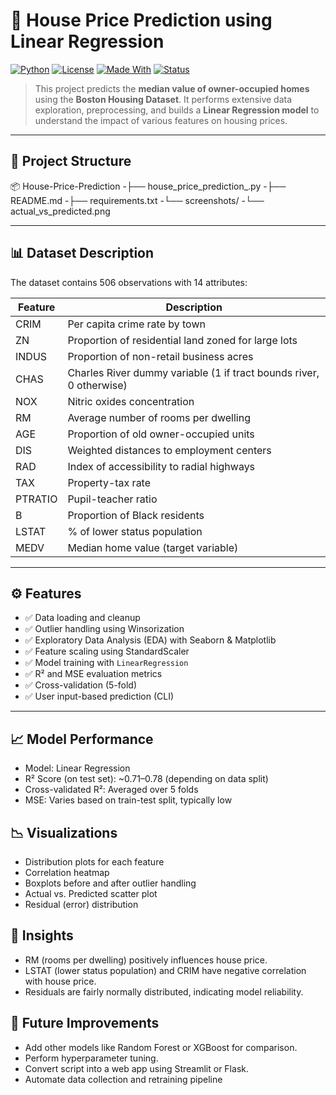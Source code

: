 # 🏡 House Price Prediction using Linear Regression

[![Python](https://img.shields.io/badge/Python-3.10-blue?logo=python)](https://www.python.org/)
[![License](https://img.shields.io/badge/License-MIT-green.svg)](LICENSE)
[![Made With](https://img.shields.io/badge/Made%20With-Scikit--Learn-orange)](https://scikit-learn.org/)
[![Status](https://img.shields.io/badge/Status-Complete-success)]()

> This project predicts the **median value of owner-occupied homes** using the **Boston Housing Dataset**. It performs extensive data exploration, preprocessing, and builds a **Linear Regression model** to understand the impact of various features on housing prices.

---

## 📁 Project Structure

📦 House-Price-Prediction
    -├── house_price_prediction_.py
    -├── README.md
    -├── requirements.txt
    -└── screenshots/
    -└── actual_vs_predicted.png

---

## 📊 Dataset Description

The dataset contains 506 observations with 14 attributes:

| Feature   | Description                                                        |
|-----------|--------------------------------------------------------------------|
| CRIM      | Per capita crime rate by town                                     |
| ZN        | Proportion of residential land zoned for large lots               |
| INDUS     | Proportion of non-retail business acres                           |
| CHAS      | Charles River dummy variable (1 if tract bounds river, 0 otherwise)|
| NOX       | Nitric oxides concentration                                       |
| RM        | Average number of rooms per dwelling                              |
| AGE       | Proportion of old owner-occupied units                            |
| DIS       | Weighted distances to employment centers                          |
| RAD       | Index of accessibility to radial highways                         |
| TAX       | Property-tax rate                                                 |
| PTRATIO   | Pupil-teacher ratio                                               |
| B         | Proportion of Black residents                                     |
| LSTAT     | % of lower status population                                      |
| MEDV      | Median home value (target variable)                               |

---

## ⚙️ Features

- ✅ Data loading and cleanup
- ✅ Outlier handling using Winsorization
- ✅ Exploratory Data Analysis (EDA) with Seaborn & Matplotlib
- ✅ Feature scaling using StandardScaler
- ✅ Model training with `LinearRegression`
- ✅ R² and MSE evaluation metrics
- ✅ Cross-validation (5-fold)
- ✅ User input-based prediction (CLI)

---

## 📈 Model Performance
 - Model: Linear Regression
 - R² Score (on test set): ~0.71–0.78 (depending on data split)
 - Cross-validated R²: Averaged over 5 folds
 - MSE: Varies based on train-test split, typically low

## 📉 Visualizations
 - Distribution plots for each feature
 - Correlation heatmap
 - Boxplots before and after outlier handling
 - Actual vs. Predicted scatter plot
 - Residual (error) distribution

## 🧠 Insights
 - RM (rooms per dwelling) positively influences house price.
 - LSTAT (lower status population) and CRIM have negative correlation with house price.
 - Residuals are fairly normally distributed, indicating model reliability.

## 📝 Future Improvements
 - Add other models like Random Forest or XGBoost for comparison.
 - Perform hyperparameter tuning.
 - Convert script into a web app using Streamlit or Flask.
 - Automate data collection and retraining pipeline









